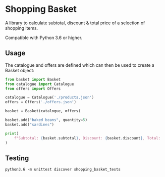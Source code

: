 # Shopping Basket

A library to calculate subtotal, discount & total price of a selection of shopping items.

Compatible with Python 3.6 or higher.

## Usage

The catalogue and offers are defined which can then be used to create a Basket object:

```python
from basket import Basket
from catalogue import Catalogue
from offers import Offers

catalogue = Catalogue('./products.json')
offers = Offers('./offers.json')

basket = Basket(catalogue, offers)

basket.add("baked beans", quantity=5)
basket.add("sardines")

print(
    f"Subtotal: {basket.subtotal}, Discount: {basket.discount}, Total: {basket.total}"
)

```

## Testing

```
python3.6 -m unittest discover shopping_basket_tests
```

